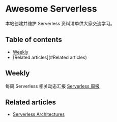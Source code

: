 # Awesome Serverless
本站创建并维护 Serverless 资料清单供大家交流学习。

## Table of contents
* [Weekly](#Weekly)
* [Related articles](#Related articles)

## Weekly
每周 Serverless 相关动态汇报 [Serverless 周报](weekly)

## Related articles
* [Serverless Architectures](https://martinfowler.com/articles/serverless.html)
